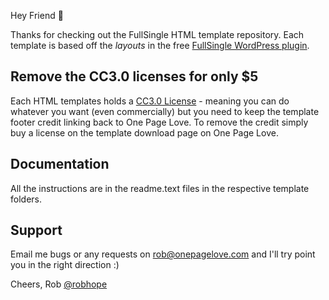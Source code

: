 Hey Friend 👋

Thanks for checking out the FullSingle HTML template repository. Each template is based off the _layouts_ in the free [FullSingle WordPress plugin](https://onepagelove.com/go/fullsingle). 

## Remove the CC3.0 licenses for only $5
Each HTML templates holds a [CC3.0 License](https://creativecommons.org/licenses/by/3.0/) - meaning you can do whatever you want (even commercially) but you need to keep the template footer credit linking back to One Page Love. To remove the credit simply buy a license on the template download page on One Page Love. 

## Documentation

All the instructions are in the readme.text files in the respective template folders.

## Support

Email me bugs or any requests on [rob@onepagelove.com](mailto:rob@onepagelove.com) and I'll try point you in the right direction :)

Cheers,
Rob
[@robhope](https://twitter.com/robhope)